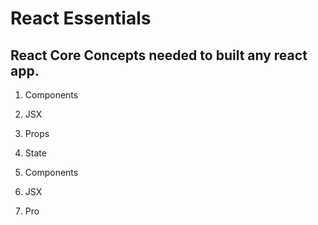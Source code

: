 # React Essentials

## React Core Concepts needed to built any react app.

1. Components 
2. JSX
3. Props
4. State

1. Components 
2. JSX
4. Pro